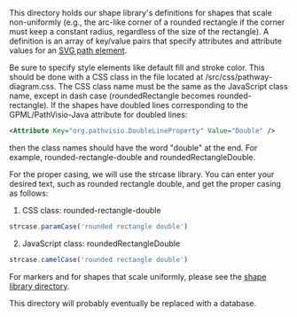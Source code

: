 This directory holds our shape library's definitions for shapes that scale non-uniformly (e.g., the arc-like corner of a rounded
rectangle if the corner must keep a constant radius, regardless of the size of the rectangle). A definition is an array of 
key/value pairs that specify attributes and attribute values for an [SVG path element](http://www.w3.org/TR/SVG/paths.html).

Be sure to specify style elements like default fill and stroke color. This should be done with a CSS class in the file
located at /src/css/pathway-diagram.css. The CSS class name must be the same as the JavaScript class name, except in dash case
(roundedRectangle becomes rounded-rectangle). If the shapes have doubled lines corresponding to the GPML/PathVisio-Java
attribute for doubled lines:

```xml
<Attribute Key="org.pathvisio.DoubleLineProperty" Value="Double" />
```

then the class names should have the word "double" at the end. For example, rounded-rectangle-double and
roundedRectangleDouble.

For the proper casing, we will use the strcase library. You can enter your desired text, such as rounded rectangle
double, and get the proper casing as follows:

1) CSS class: rounded-rectangle-double

```js
strcase.paramCase('rounded rectangle double')
```

2) JavaScript class: roundedRectangleDouble

```js
strcase.camelCase('rounded rectangle double')
```

For markers and for shapes that scale uniformly, please see the [shape library directory](/shape-library/).

This directory will probably eventually be replaced with a database. 
